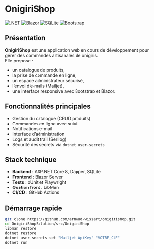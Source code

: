 # OnigiriShop

[![.NET](https://img.shields.io/badge/.NET-8.0-blue)](https://dotnet.microsoft.com/)
[![Blazor](https://img.shields.io/badge/Blazor-Server-purple)](https://dotnet.microsoft.com/apps/aspnet/web-apps/blazor)
[![SQLite](https://img.shields.io/badge/SQLite-DB-lightgrey)](https://sqlite.org)
[![Bootstrap](https://img.shields.io/badge/Bootstrap-5.x-teal)](https://getbootstrap.com/)

## Présentation

**OnigiriShop** est une application web en cours de développement pour gérer des commandes artisanales de onigiris.  
Elle propose :

- un catalogue de produits,
- la prise de commande en ligne,
- un espace administrateur sécurisé,
- l’envoi d’e‑mails (Mailjet),
- une interface responsive avec Bootstrap et Blazor.

## Fonctionnalités principales

- Gestion du catalogue (CRUD produits)
- Commandes en ligne avec suivi
- Notifications e-mail
- Interface d’administration
- Logs et audit trail (Serilog)
- Sécurité des secrets via `dotnet user-secrets`

## Stack technique

- **Backend** : ASP.NET Core 8, Dapper, SQLite
- **Frontend** : Blazor Server
- **Tests** : xUnit et Playwright
- **Gestion front** : LibMan
- **CI/CD** : GitHub Actions

## Démarrage rapide

```bash
git clone https://github.com/arnaud-wissart/onigirishop.git
cd OnigiriShopSolution/src/OnigiriShop
libman restore
dotnet restore
dotnet user-secrets set "Mailjet:ApiKey" "VOTRE_CLE"
dotnet run
```
